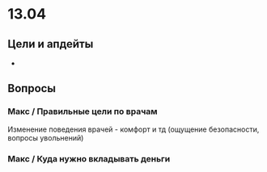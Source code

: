 # 13.04

## Цели и апдейты

* 
## Вопросы

### Макс / Правильные цели по врачам

Изменение поведения врачей - комфорт и тд \(ощущение безопасности, вопросы увольнений\)

### Макс / Куда нужно вкладывать деньги

